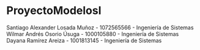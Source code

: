 # ProyectoModelosI

Santiago Alexander Losada Muñoz - 1072565566 - Ingeniería de Sistemas
Wilmar Andrés Osorio Úsuga - 1000105880 - Ingeniería de Sistemas
Dayana Ramírez Areiza - 1001813145 - Ingeniería de Sistemas
